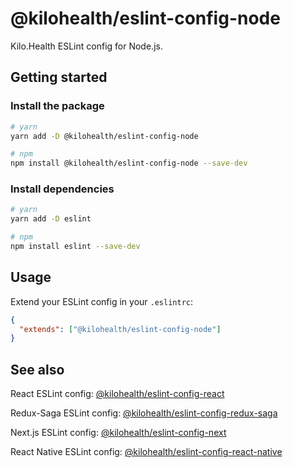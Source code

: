 # @kilohealth/eslint-config-node

Kilo.Health ESLint config for Node.js.

## Getting started

### Install the package

```bash
# yarn
yarn add -D @kilohealth/eslint-config-node

# npm
npm install @kilohealth/eslint-config-node --save-dev
```

### Install dependencies

```bash
# yarn
yarn add -D eslint

# npm
npm install eslint --save-dev
```

## Usage

Extend your ESLint config in your `.eslintrc`:

```json
{
  "extends": ["@kilohealth/eslint-config-node"]
}
```

## See also

React ESLint config:
[@kilohealth/eslint-config-react](https://npm.im/@kilohealth/eslint-config-react)

Redux-Saga ESLint config:
[@kilohealth/eslint-config-redux-saga](https://npm.im/@kilohealth/eslint-config-redux-saga)

Next.js ESLint config:
[@kilohealth/eslint-config-next](https://npm.im/@kilohealth/eslint-config-next)

React Native ESLint config:
[@kilohealth/eslint-config-react-native](https://npm.im/@kilohealth/eslint-config-react-native)
